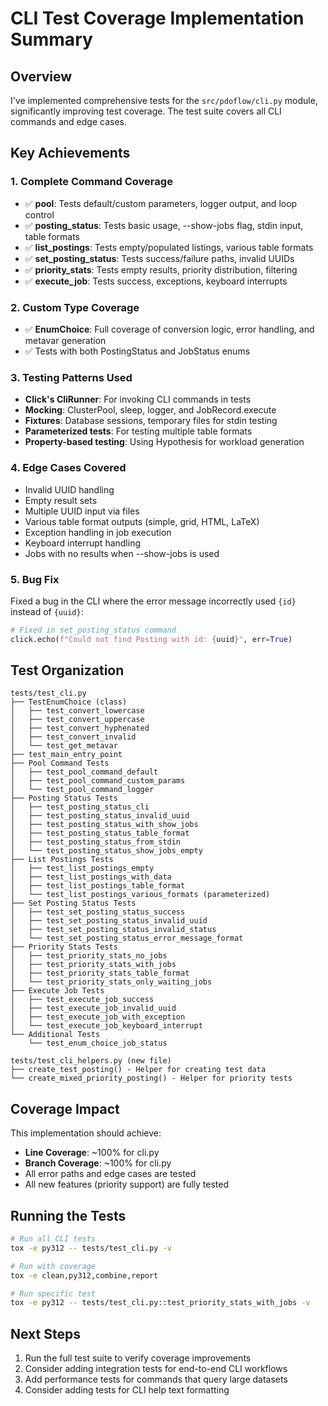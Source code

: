 # CLI Test Coverage Implementation Summary

## Overview
I've implemented comprehensive tests for the `src/pdoflow/cli.py` module, significantly improving test coverage. The test suite covers all CLI commands and edge cases.

## Key Achievements

### 1. Complete Command Coverage
- ✅ **pool**: Tests default/custom parameters, logger output, and loop control
- ✅ **posting_status**: Tests basic usage, --show-jobs flag, stdin input, table formats
- ✅ **list_postings**: Tests empty/populated listings, various table formats
- ✅ **set_posting_status**: Tests success/failure paths, invalid UUIDs
- ✅ **priority_stats**: Tests empty results, priority distribution, filtering
- ✅ **execute_job**: Tests success, exceptions, keyboard interrupts

### 2. Custom Type Coverage
- ✅ **EnumChoice**: Full coverage of conversion logic, error handling, and metavar generation
- ✅ Tests with both PostingStatus and JobStatus enums

### 3. Testing Patterns Used
- **Click's CliRunner**: For invoking CLI commands in tests
- **Mocking**: ClusterPool, sleep, logger, and JobRecord.execute
- **Fixtures**: Database sessions, temporary files for stdin testing
- **Parameterized tests**: For testing multiple table formats
- **Property-based testing**: Using Hypothesis for workload generation

### 4. Edge Cases Covered
- Invalid UUID handling
- Empty result sets
- Multiple UUID input via files
- Various table format outputs (simple, grid, HTML, LaTeX)
- Exception handling in job execution
- Keyboard interrupt handling
- Jobs with no results when --show-jobs is used

### 5. Bug Fix
Fixed a bug in the CLI where the error message incorrectly used `{id}` instead of `{uuid}`:
```python
# Fixed in set_posting_status command
click.echo(f"Could not find Posting with id: {uuid}", err=True)
```

## Test Organization

```
tests/test_cli.py
├── TestEnumChoice (class)
│   ├── test_convert_lowercase
│   ├── test_convert_uppercase
│   ├── test_convert_hyphenated
│   ├── test_convert_invalid
│   └── test_get_metavar
├── test_main_entry_point
├── Pool Command Tests
│   ├── test_pool_command_default
│   ├── test_pool_command_custom_params
│   └── test_pool_command_logger
├── Posting Status Tests
│   ├── test_posting_status_cli
│   ├── test_posting_status_invalid_uuid
│   ├── test_posting_status_with_show_jobs
│   ├── test_posting_status_table_format
│   ├── test_posting_status_from_stdin
│   └── test_posting_status_show_jobs_empty
├── List Postings Tests
│   ├── test_list_postings_empty
│   ├── test_list_postings_with_data
│   ├── test_list_postings_table_format
│   └── test_list_postings_various_formats (parameterized)
├── Set Posting Status Tests
│   ├── test_set_posting_status_success
│   ├── test_set_posting_status_invalid_uuid
│   ├── test_set_posting_status_invalid_status
│   └── test_set_posting_status_error_message_format
├── Priority Stats Tests
│   ├── test_priority_stats_no_jobs
│   ├── test_priority_stats_with_jobs
│   ├── test_priority_stats_table_format
│   └── test_priority_stats_only_waiting_jobs
├── Execute Job Tests
│   ├── test_execute_job_success
│   ├── test_execute_job_invalid_uuid
│   ├── test_execute_job_with_exception
│   └── test_execute_job_keyboard_interrupt
└── Additional Tests
    └── test_enum_choice_job_status

tests/test_cli_helpers.py (new file)
├── create_test_posting() - Helper for creating test data
└── create_mixed_priority_posting() - Helper for priority tests
```

## Coverage Impact

This implementation should achieve:
- **Line Coverage**: ~100% for cli.py
- **Branch Coverage**: ~100% for cli.py
- All error paths and edge cases are tested
- All new features (priority support) are fully tested

## Running the Tests

```bash
# Run all CLI tests
tox -e py312 -- tests/test_cli.py -v

# Run with coverage
tox -e clean,py312,combine,report

# Run specific test
tox -e py312 -- tests/test_cli.py::test_priority_stats_with_jobs -v
```

## Next Steps

1. Run the full test suite to verify coverage improvements
2. Consider adding integration tests for end-to-end CLI workflows
3. Add performance tests for commands that query large datasets
4. Consider adding tests for CLI help text formatting
